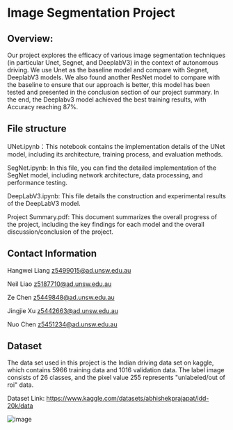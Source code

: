 # Image Segmentation Project
## Overview: 
Our project explores the efficacy of various image segmentation techniques (in particular Unet, Segnet, and DeeplabV3) in the context of autonomous driving. We use Unet as the baseline model and compare with Segnet, DeeplabV3 models. We also found another ResNet model to compare with the baseline to ensure that our approach is better, this model has been tested and presented in the conclusion section of our project summary. In the end, the Deeplabv3 model achieved the best training results, with Accuracy reaching 87%.

## File structure
UNet.ipynb：This notebook contains the implementation details of the UNet model, including its architecture, training process, and evaluation methods.

SegNet.ipynb: In this file, you can find the detailed implementation of the SegNet model, including network architecture, data processing, and performance testing.

DeepLabV3.ipynb: This file details the construction and experimental results of the DeepLabV3 model.

Project Summary.pdf: This document summarizes the overall progress of the project, including the key findings for each model and the overall discussion/conclusion of the project.

## Contact Information
Hangwei Liang z5499015@ad.unsw.edu.au

Neil Liao z5187710@ad.unsw.edu.au

Ze Chen z5449848@ad.unsw.edu.au

Jingjie Xu z5442663@ad.unsw.edu.au

Nuo Chen z5451234@ad.unsw.edu.au

## Dataset
The data set used in this project is the Indian driving data set on kaggle, which contains 5966 training data and 1016 validation data. The label image consists of 26 classes, and the pixel value 255 represents "unlabeled/out of roi" data.

Dataset Link: https://www.kaggle.com/datasets/abhishekprajapat/idd-20k/data

![image](https://github.com/HangWeiLiang/Image-Segmentation/assets/106795698/e471d697-bab0-460b-aff9-4902316a056e)
